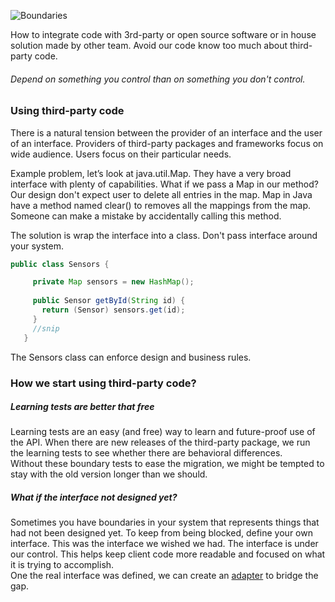 ![Boundaries](https://drive.google.com/uc?export=view&id=1Lqd2ZiwQBGdZFABX-IWzAukg0y4cUZuD)

How to integrate code with 3rd-party or open source software or in house solution made by other team. Avoid our code know too much about third-party code.

###### _Depend on something you control than on something you don't control._

### Using third-party code

There is a natural tension between the provider of an interface and the user of an interface. Providers of third-party packages and frameworks focus on wide audience. Users focus on their particular needs.

Example problem, let’s look at java.util.Map. They have a very broad interface with plenty of capabilities. What if we pass a Map in our method?  
Our design don't expect user to delete all entries in the map. Map in Java have a method named clear() to removes all the mappings from the map. Someone can make a mistake by accidentally calling this method.

The solution is wrap the interface into a class. Don't pass interface around your system.  
```java
public class Sensors {

     private Map sensors = new HashMap();
     
     public Sensor getById(String id) {
       return (Sensor) sensors.get(id);
     }
     //snip
   }
```  
The Sensors class can enforce design and business rules.

### How we start using third-party code?

##### Learning tests are better that free

Learning tests are an easy (and free) way to learn and future-proof use of the API. When there are new releases of the third-party package, we run the learning tests to see whether there are behavioral differences.  
Without these boundary tests to ease the migration, we might be tempted to stay with the old version longer than we should.

##### What if the interface not designed yet?

Sometimes you have boundaries in your system that represents things that had not been designed yet. To keep from being blocked, define your own interface. This was the interface we wished we had. The interface is under our control. This helps keep client code more readable and focused on what it is trying to accomplish.  
One the real interface was defined, we can create an [adapter](https://refactoring.guru/design-patterns/adapter) to bridge the gap.
